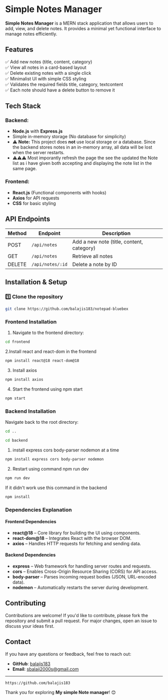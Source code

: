 # Simple Notes Manager  

**Simple Notes Manager** is a MERN stack application that allows users to add, view, and delete notes. It provides a minimal yet functional interface to manage notes efficiently.  

## Features  

✅ Add new notes (title, content, category)  
✅ View all notes in a card-based layout  
✅ Delete existing notes with a single click  
✅ Minimalist UI with simple CSS styling  
✅ Validates the required fields title, category, textcontent <br>
✅ Each note should have a delete button to remove it


## Tech Stack  

### Backend:  
- **Node.js** with **Express.js**  
- Simple in-memory storage (No database for simplicity)
- ⚠ **Note:** This project does **not** use local storage or a database. Since the backend stores notes in an in-memory array, all data will be lost when the server restarts.
- ⚠⚠⚠ Most imporantly refresh the page the see the updated the Note list as i have given both accepting and displaying the note list in the same page. 

### Frontend:  
- **React.js** (Functional components with hooks)  
- **Axios** for API requests  
- **CSS** for basic styling  

## API Endpoints  

| Method | Endpoint         | Description |
|--------|-----------------|-------------|
| POST   | `/api/notes`    | Add a new note (title, content, category) |
| GET    | `/api/notes`    | Retrieve all notes  |
| DELETE | `/api/notes/:id`| Delete a note by ID |



## Installation & Setup  

### 1️⃣ Clone the repository  

```bash
git clone https://github.com/balajis183/notepad-bluebex

```


### Frontend Installation  

1. Navigate to the frontend directory:  

```bash
cd frontend

```

2.Install react and react-dom in the frontend 

```bash
npm install react@18 react-dom@18

```

3. Install axios
```bash
npm install axios

```

4. Start the frontend using npm start
```bash
npm start
```

### Backend Installation  

Navigate back to the root directory:  

```bash
cd ..

```

```bash
cd backend

```

1. install express cors body-parser nodemon at a time

```bash
npm install express cors body-parser nodemon
```

2. Restart using command npm run dev


```bash
npm run dev
```

If it didn't work use this command in the backend 

```bash
npm install 
```

### Dependencies Explanation  

#### Frontend Dependencies  

- **react@18** – Core library for building the UI using components.  
- **react-dom@18** – Integrates React with the browser DOM.  
- **axios** – Handles HTTP requests for fetching and sending data.  

#### Backend Dependencies  

- **express** – Web framework for handling server routes and requests.  
- **cors** – Enables Cross-Origin Resource Sharing (CORS) for API access.  
- **body-parser** – Parses incoming request bodies (JSON, URL-encoded data).  
- **nodemon** – Automatically restarts the server during development.  




## Contributing

Contributions are welcome! If you'd like to contribute, please fork the repository and submit a pull request. For major changes, open an issue to discuss your ideas first.

## Contact

If you have any questions or feedback, feel free to reach out:

- **GitHub**: [balajis183](https://github.com/balajis183)
- **Email**: sbalaji2000s@gmail.com

---

```bash
https://github.com/balajis183

```

Thank you for exploring **My simple Note manager**! 😊
